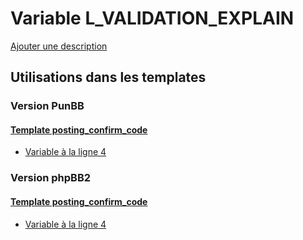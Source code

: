 # Variable L_VALIDATION_EXPLAIN
[Ajouter une description](https://fa-tvars.appspot.com/var/L_VALIDATION_EXPLAIN)

## Utilisations dans les templates

### Version PunBB

#### [Template posting_confirm_code](punbb/posting_confirm_code.md)
* [Variable &agrave; la ligne 4](../punbb/posting_confirm_code.tpl#L4)

### Version phpBB2

#### [Template posting_confirm_code](subsilver/posting_confirm_code.md)
* [Variable &agrave; la ligne 4](../subsilver/posting_confirm_code.tpl#L4)
